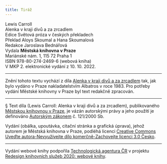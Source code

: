 ```yaml
---
title: Tiráž
---
```


Lewis Carroll  
Alenka v kraji divů a za zrcadlem  
Edice Světová próza v českých překladech  
Překlad Aloys Skoumal a Hana Skoumalová  
Redakce Jaroslava Bednářová  
Vydala **Městská knihovna v Praze**  
Mariánské nám. 1, 115 72 Praha 1  
ISBN 978-80-274-2469-6 (webová kniha)  
V MKP 2. elektronické vydání z 10. 10. 2022.

***

Znění tohoto textu vychází z díla [Alenka v kraji divů a za zrcadlem](https://search.mlp.cz/cz/titul/alenka-v-kraji-divu-a-za-zrcadlem/6143/) tak, jak bylo vydáno v Praze nakladatelstvím Albatros v roce 1983. Pro potřeby vydání Městské knihovny v Praze byl text redakčně zpracován.

***

§
Text díla (Lewis Carroll: Alenka v kraji divů a za zrcadlem), publikovaného [Městskou knihovnou v Praze](https://www.mlp.cz/cz/), je vázán autorskými právy a jeho použití je definováno [Autorským zákonem](https://www.mkcr.cz/predpisy-zakonu-709.html) č. 121/2000 Sb.


Vydání (obálka, upoutávka, citační stránka a grafická úprava), jehož autorem je Městská knihovna v Praze, podléhá licenci [Creative Commons Uveďte autora-Nevyužívejte dílo komerčně-Zachovejte licenci 3.0 Česko](https://creativecommons.org/licenses/by-nc-sa/3.0/cz/).

***

Vydání webové knihy podpořila [Technologická agentura ČR](https://www.tacr.cz/) v projektu [Redesign knihovních služeb 2020: webové knihy](https://starfos.tacr.cz/cs/project/TL04000391).